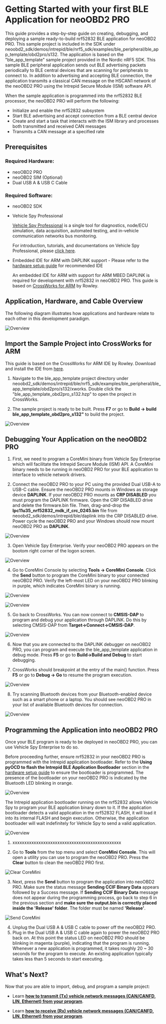 # Getting Started with your first BLE Application for neoOBD2 PRO

This guide provides a step-by-step guide on creating, debugging, and deploying a sample ready-to-build nrf52832 BLE application for neoOBD2 PRO. This sample project is included in the SDK under neoobd2_sdk/demos/intrepid/ble/nrf5_sdk/examples/ble_peripheral/ble_app_template/obd2pro/s132. The application is based on the "ble_app_template" sample project provided in the Nordic nRF5 SDK. This sample BLE peripheral application sends out BLE advertising packets periodically to BLE central devices that are scanning for peripherals to connect to. In addition to advertising and accepting BLE connection, the application transmits a classical CAN message on the HSCAN1 network of the neoOBD2 PRO using the Intrepid Secure Module (ISM) software API.

When the sample application is programmed into the nrf52832 BLE processor, the neoOBD2 PRO will perform the following:

* Initialize and enable the nrf52832 subsystem
* Start BLE advertising and accept connection from a BLE central device
* Create and start a task that interacts with the ISM library and processes both transmitted and received CAN messages
* Transmits a CAN message at a specified rate

## Prerequisites

### Required Hardware:
* neoOBD2 PRO
* neoOBD2 SIM (Optional)
* Dual USB A & USB C Cable

### Required Software:
* neoOBD2 SDK
* Vehicle Spy Professional

	[Vehicle Spy Professional](http://store.intrepidcs.com/Vehicle-Spy-p/vspy-3-pro.htm) is a single tool for diagnostics, node/ECU simulation, data acquisition, automated testing, and in-vehicle communication networks bus monitoring.
    
	For introduction, tutorials, and documentations on Vehicle Spy Professional, please [click here](https://cdn.intrepidcs.net/support/VehicleSpy/vehiclespyhelpdoc.html).

* Embedded IDE for ARM with DAPLINK support - Please refer to the [hardware setup guide](OBD2PRO_HW_SETUP_GUIDE.md) for recommended IDE

	An embedded IDE for ARM with support for ARM MBED DAPLINK is required for development with nrf52832 in neoOBD2 PRO. This guide is based on [CrossWorks for ARM](https://www.rowley.co.uk/arm/index.htm) by Rowley.

## Application, Hardware, and Cable Overview

The following diagram illustrates how applications and hardware relate to each other in this development paradigm.

![Overview](../images/69-obd2pro_usb_connection_map.PNG "Application/Hardware/Cable Overview")

## Import the Sample Project into CrossWorks for ARM

This guide is based on the CrossWorks for ARM IDE by Rowley. Download and install the IDE from [here](https://www.rowley.co.uk/arm/index.htm).

1. Navigate to the ble_app_template project directory under neoobd2_sdk/demos/intrepid/ble/nrf5_sdk/examples/ble_peripheral/ble_app_template/obd2pro/s132/xworks. Double click the "ble_app_template_obd2pro_s132.hzp" to open the project in CrossWorks.

2. The sample project is ready to be built. Press **F7** or go to **Build -> build ble_app_template_obd2pro_s132"** to build the project.

![Overview](../images/73-ble_ide_crossworks_template_built.PNG "BLE Peripheral Template project built in CrossWorks for ARM")

## Debugging Your Application on the neoOBD2 PRO

1. First, we need to program a CoreMini binary from Vehicle Spy Enterprise which will facilitate the Intrepid Secure Module (ISM) API. A CoreMini binary needs to be running in neoOBD2 PRO for your BLE application to interface to vehicle network drivers.

2. Connect the neoOBD2 PRO to your PC using the provided Dual USB-A to USB-C cable. Ensure 
the neoOBD2 PRO mounts in Windows as storage device **DAPLINK**. If your neoOBD2 PRO mounts as **CRP DISABLED** you must program the DAPLINK firmware. Open the CRP DISABLED drive and delete the firmware.bin file. Then, drag-and-drop the **lpc11u35_nrf52832_mdk_if_crc_0245.bin** file from neoobd2_sdk/demos/intrepid/ble/daplink into the CRP DISABLED drive. Power cycle the neoOBD2 PRO and your Windows should now mount neoOBD2 PRO as **DAPLINK**.

![Overview](../images/74-ble_daplink_mounted.PNG "DAPLINK debug interface mounted successfully")

3. Open Vehicle Spy Enterprise. Verify your neoOBD2 PRO appears on the bootom right corner of the logon screen.

![Overview](../images/1-vspy_obd2pro_detect.PNG "neoOBD2 PRO detected in Vehicle Spy Enterprise")

4.  Go to CoreMini Console by selecting **Tools -> CoreMini Console**. Click the **Send** button to program the CoreMini binary to your connected neoOBD2 PRO. Verify the left-most LED on your neoOBD2 PRO blinking in purple, which indicates CoreMini binary is running.

![Overview](../images/78-coremini_programmed_success.png "CoreMini successfully programmed to neoOBD2 PRO")

![Overview](../images/79-obd2pro_coremini_running.png "CoreMini running in neoOBD2 PRO")

5. Go back to CrossWorks. You can now connect to **CMSIS-DAP** to program and debug your application through DAPLINK. Do this by selecting CMSIS-DAP from **Target->Connect->CMSIS-DAP**.

![Overview](../images/75-ble_daplink_connected.PNG "DAPLINK debug interface connected in CrossWorks")

6. Now that you are connected to the DAPLINK debugger on neoOBD2 PRO, you can program and execute the ble_app_template application in debug mode. Press **F5** or go to **Build->Build and Debug** to start debugging.

7. CrossWorks should breakpoint at the entry of the main() function. Press **F5** or go to **Debug -> Go** to resume the program execution.

![Overview](../images/76-ble_application_in_debug.PNG "ble_app_template_obd2pro_s132 application running in debug")

8. Try scanning Bluetooth devices from your Bluetooth-enabled device such as a smart phone or a laptop. You should see neoOBD2 PRO in your list of available Bluetooth devices for connection.

![Overview](../images/77-obd2pro_ble_detection.png "neoOBD2 PRO detectable from BLE scanning device")

## Programming the Application into neoOBD2 PRO

Once your BLE program is ready to be deployed in neoOBD2 PRO, you can use Vehicle Spy Enterprise to do so.

Before proceeding further, ensure nrf52832 in your neoOBD2 PRO is programmed with the Intrepid application bootloader. Refer to the **Using pyOCD to flash the Intrepid BLE Application Bootloader** section in the [hardware setup guide](OBD2PRO_HW_SETUP_GUIDE_BLE.md) to ensure the bootloader is programmed. The presence of the bootloader on your neoOBD2 PRO is indicated by the Bluetooth LED blinking in orange.

![Overview](../images/80-bootloader_loaded.PNG "")

The Intrepid application bootloader running on the nrf52832 allows Vehicle Spy to program your BLE application binary down to it. If the application bootloader detects a valid application in the nrf52832 FLASH, it will load it into its internal FLASH and begin execution. Otherwise, the application bootloader will wait indefinitely for Vehicle Spy to send a valid application. 

![Overview](../images/70-obd2pro_ble_nrf_flash_map.PNG "")

1. xxxxxxxxxxxxxxxxxxxxxxxxxxxxxxxxxxxxxxxxxxxxxx

2. Go to **Tools** from the top menu and select **CoreMini Console**. This will open a utility you can use to program the neoOBD2 PRO. Press the **Clear** button to clean the neoOBD2 PRO first.

![Clear CoreMini](../images/coremini_clear.PNG "Clear CoreMini")

3. Next, press the **Send** button to program the application into neoOBD2 PRO. Make sure the status message **Sending CCIF Binary Data** appears followed by a Success message. If **Sending CCIF Binary Data** message does not appear during the programming process, go back to step 6 in the previous section and **make sure the output.bin is correctly placed inside the 'Release' folder**. The folder must be named **'Release'**.

![Send CoreMini](../images/28-coremini_send.PNG)

4. Unplug the Dual USB A & USB C cable to power off the neoOBD2 PRO.
5. Plug in the Dual USB A & USB C cable again to power the neoOBD2 PRO back on. At this point the status LED on neoOBD2 PRO should be blinking in magenta (purple), indicating that the program is running. Whenever a new application is programmed, it takes roughly 20 ~ 30 seconds for the program to execute. An existing application typically takes less than 5 seconds to start executing.

## What's Next?

Now that you are able to import, debug, and program a sample project: 

* Learn **[how to transmit (Tx) vehicle network messages (CAN/CANFD, LIN, Ethernet) from your program](OBD2PRO_ISM_TX_MSG_GUIDE.md)**. 

* Learn **[how to receive (Rx) vehicle network messages (CAN/CANFD, LIN, Ethernet) from your program](OBD2PRO_ISM_RX_MSG_GUIDE.md)**.
